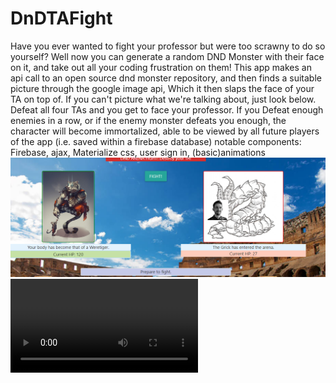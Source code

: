 # DnDTAFight
Have you ever wanted to fight your professor but were too scrawny to do so yourself? 
Well now you can generate a random DND Monster with their face on it, and take out all your coding frustration on them!
This app makes an api call to an open source dnd monster repository, and then finds a suitable picture through the google image api,
Which it then slaps the face of your TA on top of. If you can't picture what we're talking about, just look below. Defeat all four TAs and you get to  face your professor. If you Defeat enough enemies in a row, or if the enemy monster defeats you enough, the character will become immortalized, able to be viewed by all future players of the app (i.e. saved within a firebase database)
notable components: Firebase, ajax, Materialize css, user sign in, (basic)animations 
![arena example](/assets/images/arena_example_1.PNG)
![example video](/assets/images/example_video.mp4)